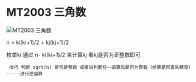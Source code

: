 # MT2003 三角数
![MT2003 三角数](https://github.com/ShacooKL/-/blob/main/image/MT2003.png "MT2003 三角数")

n = ki(ki+1)/2 + kj(kj+1)/2

 枚举ki 通过 n- ki(ki+1)/2 来计算kj 看kj是否为正整数即可

 `` 技巧 判断 sqrt(n) 是否是整数 或者说判断任一运算后是否为整数（结果是否丢失精度） -----进行逆运算``
